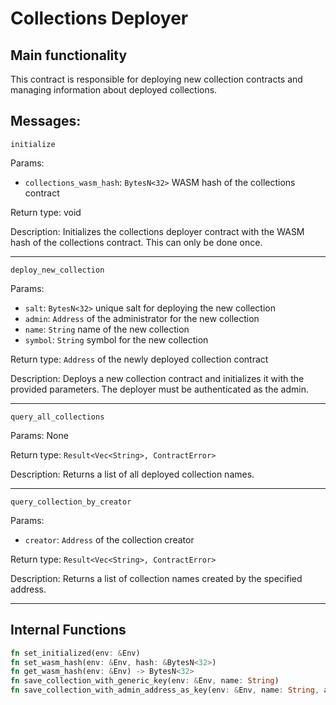
# Collections Deployer

## Main functionality
This contract is responsible for deploying new collection contracts and managing information about deployed collections.

## Messages:

`initialize`

Params:
- `collections_wasm_hash`: `BytesN<32>` WASM hash of the collections contract

Return type:
void

Description:
Initializes the collections deployer contract with the WASM hash of the collections contract. This can only be done once.

<hr>

`deploy_new_collection`

Params:
- `salt`: `BytesN<32>` unique salt for deploying the new collection
- `admin`: `Address` of the administrator for the new collection
- `name`: `String` name of the new collection
- `symbol`: `String` symbol for the new collection

Return type:
`Address` of the newly deployed collection contract

Description:
Deploys a new collection contract and initializes it with the provided parameters. The deployer must be authenticated as the admin.

<hr>

`query_all_collections`

Params:
None

Return type:
`Result<Vec<String>, ContractError>`

Description:
Returns a list of all deployed collection names.

<hr>

`query_collection_by_creator`

Params:
- `creator`: `Address` of the collection creator

Return type:
`Result<Vec<String>, ContractError>`

Description:
Returns a list of collection names created by the specified address.

<hr>

## Internal Functions

```rust
fn set_initialized(env: &Env)
fn set_wasm_hash(env: &Env, hash: &BytesN<32>)
fn get_wasm_hash(env: &Env) -> BytesN<32>
fn save_collection_with_generic_key(env: &Env, name: String)
fn save_collection_with_admin_address_as_key(env: &Env, name: String, admin: Address)

